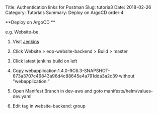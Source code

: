 Title: Authentication links for Postman
Slug: tutoria3
Date: 2018-02-26
Category: Tutorials
Summary: Deploy on ArgoCD
order:4

**Deploy on ArgoCD **

e.g. Website-be

1. Visit <a href="https://jenkins.prod.oami.eu/job/EOP/" target="_blank">Jenkins</a>  

2. Click Website > eop-website-backend > Build > master  

3. Click latest jenkins build on left  

4. Copy webapplication:1.4.0-RC6.3-SNAPSHOT-673a3707c46843a96d4c88645e4a791dda3a2c39 without "webapplication:"  

5. Open Manifest Branch in dev-aws and goto manifests/helm/values-dev.yaml  

6. Edit tag in website-backend: group



